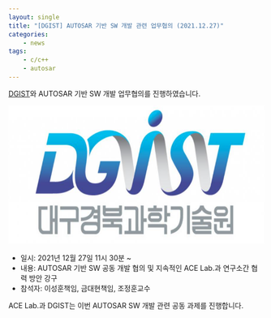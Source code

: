 ```yaml
---
layout: single
title: "[DGIST] AUTOSAR 기반 SW 개발 관련 업무협의 (2021.12.27)"
categories: 
    - news
tags: 
    - c/c++
    - autosar
---
```

[DGIST](https://dgist.ac.kr/)와 AUTOSAR 기반 SW 개발 업무협의를 진행하였습니다.

![DGIST logo](/assets/img/post/dgist_logo.png)

- 일시: 2021년 12월 27일 11시 30분 ~
- 내용: AUTOSAR 기반 SW 공동 개발 협의 및 지속적인 ACE Lab.과 연구소간 협력 방안 강구
- 참석자: 이성훈책임, 금대현책임, 조정훈교수

ACE Lab.과 DGIST는 이번 AUTOSAR SW 개발 관련 공동 과제를 진행합니다.
